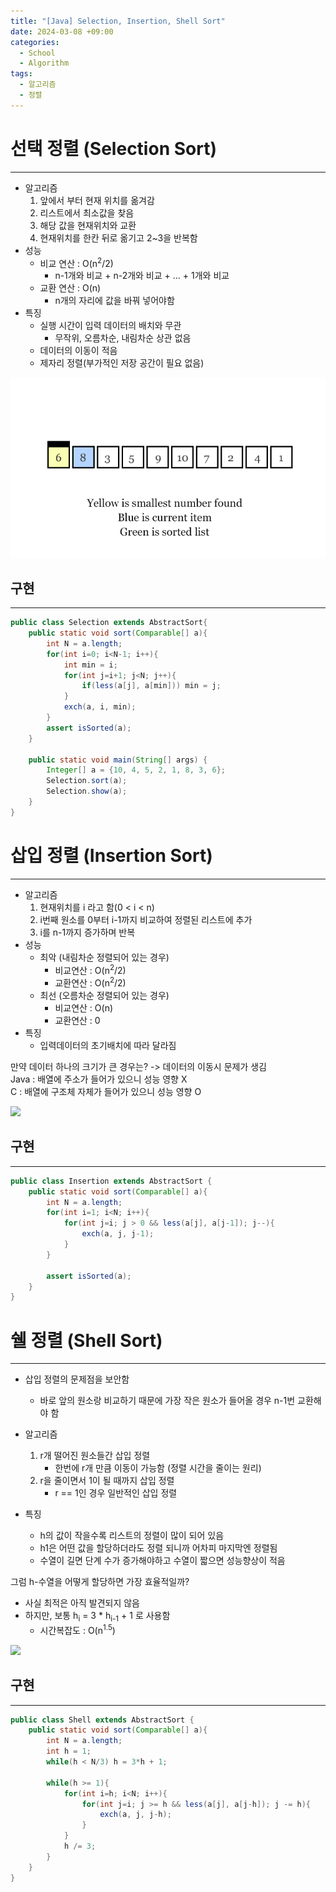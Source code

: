 ```yaml
---
title: "[Java] Selection, Insertion, Shell Sort"
date: 2024-03-08 +09:00
categories:
  - School
  - Algorithm
tags:
  - 알고리즘
  - 정렬
---
```

# 선택 정렬 (Selection Sort) 
---
- 알고리즘
	1. 앞에서 부터 현재 위치를 옮겨감
	2. 리스트에서 최소값을 찾음
	3. 해당 값을 현재위치와 교환
	4. 현재위치를 한칸 뒤로 옮기고 2~3을 반복함
- 성능
	- 비교 연산 : O(n<sup>2</sup>/2)
		- n-1개와 비교 + n-2개와 비교 + ... + 1개와 비교
	- 교환 연산 : O(n)
		- n개의 자리에 값을 바꿔 넣어야함
- 특징
	- 실행 시간이 입력 데이터의 배치와 무관
		- 무작위, 오름차순, 내림차순 상관 없음
	- 데이터의 이동이 적음
	- 제자리 정렬(부가적인 저장 공간이 필요 없음)

![](images/2024-03-08-Algorithm-Sorting1.gif)

## 구현
---
```java
public class Selection extends AbstractSort{  
    public static void sort(Comparable[] a){  
        int N = a.length;  
        for(int i=0; i<N-1; i++){  
            int min = i;  
            for(int j=i+1; j<N; j++){  
                if(less(a[j], a[min])) min = j;  
            }  
            exch(a, i, min);  
        }  
        assert isSorted(a);  
    }  
  
    public static void main(String[] args) {  
        Integer[] a = {10, 4, 5, 2, 1, 8, 3, 6};  
        Selection.sort(a);  
        Selection.show(a);  
    }  
}
```

# 삽입 정렬 (Insertion Sort)
---
- 알고리즘
	1. 현재위치를 i 라고 함(0 < i < n)
	2. i번째 원소를 0부터 i-1까지 비교하여 정렬된 리스트에 추가
	3. i를 n-1까지 증가하며 반복
- 성능
	- 최악 (내림차순 정렬되어 있는 경우)
		- 비교연산 : O(n<sup>2</sup>/2)
		- 교환연산 : O(n<sup>2</sup>/2)
	- 최선 (오름차순 정렬되어 있는 경우)
		- 비교연산 : O(n)
		- 교환연산 : 0
- 특징
	- 입력데이터의 초기배치에 따라 달라짐


만약 데이터 하나의 크기가 큰 경우는? -> 데이터의 이동시 문제가 생김     
Java : 배열에 주소가 들어가 있으니 성능 영향 X     
C : 배열에 구조체 자체가 들어가 있으니 성능 영향 O

![](images/2024-03-08-School_Algorithm-Sorting1.gif)

## 구현
---
```java
public class Insertion extends AbstractSort {  
    public static void sort(Comparable[] a){  
        int N = a.length;  
        for(int i=1; i<N; i++){  
            for(int j=i; j > 0 && less(a[j], a[j-1]); j--){  
                exch(a, j, j-1);  
            }  
        }  
          
        assert isSorted(a);  
    }  
}
```

# 쉘 정렬 (Shell Sort)
---
- 삽입 정렬의 문제점을 보안함
	- 바로 앞의 원소랑 비교하기 때문에 가장 작은 원소가 들어올 경우 n-1번 교환해야 함

 - 알고리즘
	1. r개 떨어진 원소들간 삽입 정렬
		- 한번에 r개 만큼 이동이 가능함 (정렬 시간을 줄이는 원리)
	2. r을 줄이면서 1이 될 때까지 삽입 정렬
		- r == 1인 경우 일반적인 삽입 정렬
- 특징
	- h의 값이 작을수록 리스트의 정렬이 많이 되어 있음
	- h1은 어떤 값을 할당하더라도 정렬 되니까 어차피 마지막엔 정렬됨
	- 수열이 길면 단계 수가 증가해야하고 수열이 짧으면 성능향상이 적음

그럼 h-수열을 어떻게 할당하면 가장 효율적일까?
- 사실 최적은 아직 발견되지 않음
- 하지만, 보통 h<sub>i</sub> = 3 * h<sub>i-1</sub> + 1 로 사용함
	- 시간복잡도 : O(n<sup>1.5</sup>)

![](images/2024-03-08-School_Algorithm-Sorting1-1.gif)

## 구현
---
```java
public class Shell extends AbstractSort {  
    public static void sort(Comparable[] a){  
        int N = a.length;  
        int h = 1;  
        while(h < N/3) h = 3*h + 1;  
          
        while(h >= 1){  
            for(int i=h; i<N; i++){  
                for(int j=i; j >= h && less(a[j], a[j-h]); j -= h){  
                    exch(a, j, j-h);  
                }  
            }  
            h /= 3;  
        }  
    }  
}
```


